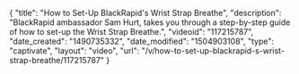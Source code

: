 {
    "title": "How to Set-Up BlackRapid's  Wrist Strap Breathe",
    "description": "BlackRapid ambassador Sam Hurt, takes you through a step-by-step guide of how to set-up the Wrist Strap Breathe.",
    "videoid": "117215787",
    "date_created": "1490735332",
    "date_modified": "1504903108",
    "type": "captivate",
    "layout": "video",
    "url": "\/v\/how-to-set-up-blackrapid-s-wrist-strap-breathe\/117215787"
}